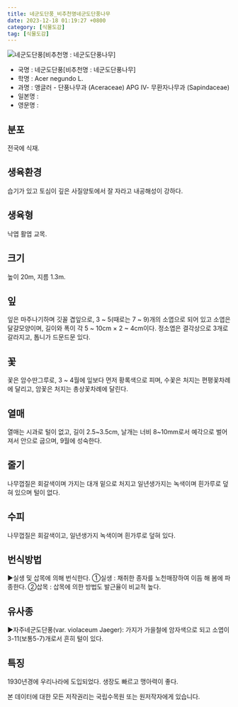 ```yaml
---
title: 네군도단풍_비추천명네군도단풍나무
date: 2023-12-18 01:19:27 +0800
category: [식물도감]
tag: [식물도감]
---
```




![네군도단풍[비추천명 : 네군도단풍나무]](/fileUpload/plants/basic/Aceraceae/Acer/18783/18783_13_th2.JPG)
- 국명 : 네군도단풍[비추천명 : 네군도단풍나무]
- 학명 : Acer negundo L.
- 과명 : 앵글러 - 단풍나무과 (Aceraceae) APG Ⅳ- 무환자나무과 (Sapindaceae)
- 일본명 : 
- 영문명 : 


## 분포
전국에 식재.
## 생육환경
습기가 있고 토심이 깊은 사질양토에서 잘 자라고 내공해성이 강하다.
## 생육형
낙엽 활엽 교목.
## 크기
높이 20m, 지름 1.3m.
## 잎
잎은 마주나기하며 깃꼴 겹잎으로, 3 ~ 5(때로는 7 ~ 9)개의 소엽으로 되어 있고 소엽은 달걀모양이며, 길이와 폭이 각  5 ~ 10cm × 2 ~ 4cm이다.  정소엽은 결각상으로 3개로 갈라지고, 톱니가 드문드문 있다.
## 꽃
꽃은 암수딴그루로, 3 ~ 4월에 잎보다 먼저 황록색으로 피며, 수꽃은 처지는 편평꽃차례에 달리고, 암꽃은 처지는 총상꽃차례에 달린다.
## 열매
열매는 시과로 털이 없고, 길이 2.5~3.5cm, 날개는 너비 8~10mm로서 예각으로 벌어져서 안으로 굽으며, 9월에 성숙한다.
## 줄기
나무껍질은 회갈색이며 가지는 대개 밑으로 처지고 일년생가지는 녹색이며 흰가루로 덮혀 있으며 털이 없다.
## 수피
나무껍질은 회갈색이고, 일년생가지 녹색이며 흰가루로 덮혀 있다.
## 번식방법
▶실생 및 삽목에 의해 번식한다. ①실생 : 채취한 종자를 노천매장하여 이듬 해 봄에 파종한다. ②삽목 : 삽목에 의한 방법도 발근율이 비교적 높다.
## 유사종
▶자주네군도단풍(var. violaceum Jaeger): 가지가 가을철에 암자색으로 되고 소엽이 3-11(보통5-7)개로서 흔히 털이 있다.
## 특징
1930년경에 우리나라에 도입되었다. 생장도 빠르고 맹아력이 좋다.






본 데이터에 대한 모든 저작권리는 국립수목원 또는 원저작자에게 있습니다.
